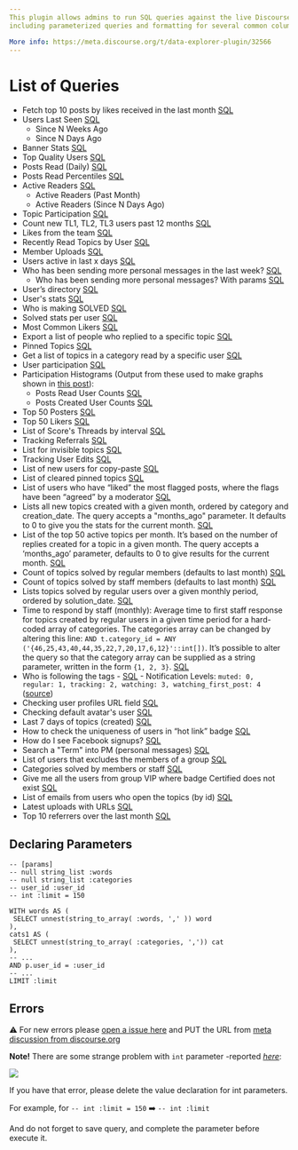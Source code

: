 ```yaml
---
This plugin allows admins to run SQL queries against the live Discourse database, 
including parameterized queries and formatting for several common column types.

More info: https://meta.discourse.org/t/data-explorer-plugin/32566
---
```


# List of Queries

* Fetch top 10 posts by likes received in the last month [SQL](https://github.com/SidVal/discourse-data-explorer/blob/queries/queries/top-posts-by-likes.sql)
* Users Last Seen [SQL](https://github.com/SidVal/discourse-data-explorer/blob/queries/queries/users-last-seen.sql)
  + Since N Weeks Ago
  + Since N Days Ago
* Banner Stats [SQL](https://github.com/SidVal/discourse-data-explorer/blob/queries/queries/banner-stats.sql)
* Top Quality Users [SQL](https://github.com/SidVal/discourse-data-explorer/blob/queries/queries/top-quality-users.sql)
* Posts Read (Daily) [SQL](https://github.com/SidVal/discourse-data-explorer/blob/queries/queries/posts-read-daily.sql)
* Posts Read Percentiles [SQL](https://github.com/SidVal/discourse-data-explorer/blob/queries/queries/posts-read-percentiles.sql)
* Active Readers [SQL](https://github.com/SidVal/discourse-data-explorer/blob/queries/queries/active-readers.sql)
  + Active Readers (Past Month)
  + Active Readers (Since N Days Ago)
* Topic Participation [SQL](https://github.com/SidVal/discourse-data-explorer/blob/queries/queries/topic-participation.sql)
* Count new TL1, TL2, TL3 users past 12 months [SQL](https://github.com/SidVal/discourse-data-explorer/blob/queries/queries/new-users-tl.sql)
* Likes from the team [SQL](https://github.com/SidVal/discourse-data-explorer/blob/queries/queries/likes-from-the-team.sql)
* Recently Read Topics by User [SQL](https://github.com/SidVal/discourse-data-explorer/blob/queries/queries/recently-read-topics.sql)
* Member Uploads [SQL](https://github.com/SidVal/discourse-data-explorer/blob/queries/queries/member-uploads.sql)
* Users active in last x days [SQL](https://github.com/SidVal/discourse-data-explorer/blob/queries/queries/users-active.sql)
* Who has been sending more personal messages in the last week? [SQL](https://github.com/SidVal/discourse-data-explorer/blob/queries/queries/user-most-pm-last-w.sql)
   * Who has been sending more personal messages? With params [SQL](https://github.com/SidVal/discourse-data-explorer/blob/queries/queries/user-most-pm.sql)
* User’s directory [SQL](https://github.com/SidVal/discourse-data-explorer/blob/queries/queries/user-directory.sql)
* User's stats [SQL](https://github.com/SidVal/discourse-data-explorer/blob/queries/queries/user-stats.sql)
* Who is making SOLVED [SQL](https://github.com/SidVal/discourse-data-explorer/blob/queries/queries/who-is-marking-solved.sql)
* Solved stats per user [SQL](https://github.com/SidVal/discourse-data-explorer/blob/queries/queries/solved-stats-per-user.sql)
* Most Common Likers [SQL](https://github.com/SidVal/discourse-data-explorer/blob/queries/queries/most-common-likers.sql)
* Export a list of people who replied to a specific topic [SQL](https://github.com/SidVal/discourse-data-explorer/blob/queries/queries/list-users-who-replied-topic.sql)
* Pinned Topics [SQL](https://github.com/SidVal/discourse-data-explorer/blob/queries/queries/pinned-topics.sql)
* Get a list of topics in a category read by a specific user [SQL](https://github.com/SidVal/discourse-data-explorer/blob/queries/queries/topics-in-a-category-read-by-user.sql)
* User participation [SQL](https://github.com/SidVal/discourse-data-explorer/blob/queries/queries/user-participation.sql)
* Participation Histograms (Output from these used to make graphs shown in [this post](https://meta.discourse.org/t/67134/14?u=sidv)): 
  * Posts Read User Counts [SQL](https://github.com/SidVal/discourse-data-explorer/blob/queries/queries/posts-read-user-counts.sql)
  * Posts Created User Counts [SQL](https://github.com/SidVal/discourse-data-explorer/blob/queries/queries/posts-created-user-counts.sql)
* Top 50 Posters [SQL](https://github.com/SidVal/discourse-data-explorer/blob/queries/queries/top-50-posters.sql)
* Top 50 Likers [SQL](https://github.com/SidVal/discourse-data-explorer/blob/queries/queries/top-50-likers.sql)
* List of Score's Threads by interval [SQL](https://github.com/SidVal/discourse-data-explorer/blob/queries/queries/score-threads.sql)
* Tracking Referrals [SQL](https://github.com/SidVal/discourse-data-explorer/blob/queries/queries/tracking-referrals.sql)
* List for invisible topics [SQL](https://github.com/SidVal/discourse-data-explorer/blob/queries/queries/unlisted-topics.sql)
* Tracking User Edits [SQL](https://github.com/SidVal/discourse-data-explorer/blob/queries/queries/tracking-user-edits.sql)
* List of new users for copy-paste [SQL](https://github.com/SidVal/discourse-data-explorer/blob/queries/queries/mentions-for-copy-paste.sql)
* List of cleared pinned topics [SQL](https://github.com/SidVal/discourse-data-explorer/blob/queries/queries/cleared-pinned-topics.sql)
* List of users who have “liked” the most flagged posts, where the flags have been “agreed” by a moderator [SQL](https://github.com/SidVal/discourse-data-explorer/blob/queries/queries/identify-likers-flagged-posts.sql)
* Lists all new topics created with a given month, ordered by category and creation_date. The query accepts a "months_ago" parameter. It defaults to 0 to give you the stats for the current month. [SQL](https://github.com/SidVal/discourse-data-explorer/blob/queries/queries/new-topics-by-category-date.sql)
* List of the top 50 active topics per month. It’s based on the number of replies created for a topic in a given month. The query accepts a ‘months_ago’ parameter, defaults to 0 to give results for the current month. [SQL](https://github.com/SidVal/discourse-data-explorer/blob/queries/queries/top-50-active-topics.sql)
* Count of topics solved by regular members (defaults to last month) [SQL](https://github.com/SidVal/discourse-data-explorer/blob/queries/queries/count-topics-solved.sql)
* Count of topics solved by staff members (defaults to last month) [SQL](https://github.com/SidVal/discourse-data-explorer/blob/queries/queries/count-topics-solved-staff.sql)
* Lists topics solved by regular users over a given monthly period, ordered by solution_date. [SQL](https://github.com/SidVal/discourse-data-explorer/blob/queries/queries/lists-topics-solved-date.sql)
* Time to respond by staff (monthly): Average time to first staff response for topics created by regular users in a given time period for a hard-coded array of categories. The categories array can be changed by altering this line: `AND t.category_id = ANY ('{46,25,43,40,44,35,22,7,20,17,6,12}'::int[])`. It’s possible to alter the query so that the category array can be supplied as a string parameter, written in the form `{1, 2, 3}`. [SQL](https://github.com/SidVal/discourse-data-explorer/blob/queries/queries/time-respond-staff.sql)
* Who is following the tags - [SQL](https://github.com/SidVal/discourse-data-explorer/blob/queries/queries/who-following-tags.sql) - Notification Levels: `muted: 0, regular: 1, tracking: 2, watching: 3, watching_first_post: 4` ([source](https://github.com/discourse/discourse/blob/master/lib/notification_levels.rb#L3-L7)) 
* Checking user profiles URL field [SQL](https://github.com/SidVal/discourse-data-explorer/blob/queries/queries/check-url-user-profile.sql)
* Checking default avatar's user  [SQL](https://github.com/SidVal/discourse-data-explorer/blob/queries/queries/check-avatar-user-profile.sql)
* Last 7 days of topics (created) [SQL](https://github.com/SidVal/discourse-data-explorer/blob/queries/queries/list-topics-week.sql)
* How to check the uniqueness of users in “hot link” badge [SQL](https://github.com/SidVal/discourse-data-explorer/blob/queries/queries/hot-link.sql)
* How do I see Facebook signups? [SQL](https://github.com/SidVal/discourse-data-explorer/blob/queries/queries/facebook-signups.sql)
* Search a "Term" into PM (personal messages) [SQL](https://github.com/SidVal/discourse-data-explorer/blob/queries/queries/search-term-pm.sql)
* List of users that excludes the members of a group [SQL](https://github.com/SidVal/discourse-data-explorer/blob/queries/queries/excludes-members-group.sql)
* Categories solved by members or staff [SQL](https://github.com/SidVal/discourse-data-explorer/blob/queries/queries/categories-solved-by.sql)
* Give me all the users from group VIP where badge Certified does not exist [SQL](https://github.com/SidVal/discourse-data-explorer/blob/queries/queries/users-from-group-without-badge.sql)
* List of emails from users who open the topics (by id) [SQL](https://github.com/SidVal/discourse-data-explorer/blob/queries/queries/emails-users-by-topic)
* Latest uploads with URLs [SQL](https://github.com/SidVal/discourse-data-explorer/blob/queries/queries/uploads-urls.sql)
* Top 10 referrers over the last month [SQL](https://github.com/SidVal/discourse-data-explorer/blob/queries/queries/top-10-referrers.sql)

<!---
* [SQL]()
* [SQL]()
* [SQL]()
* [SQL]()
* [SQL]()
* [SQL]()
* [SQL]()
* [SQL]()
* [SQL]()
-->

## Declaring Parameters

```
-- [params]
-- null string_list :words
-- null string_list :categories
-- user_id :user_id
-- int :limit = 150

WITH words AS (
 SELECT unnest(string_to_array( :words, ',' )) word
),
cats1 AS (
 SELECT unnest(string_to_array( :categories, ',')) cat
),
-- ...
AND p.user_id = :user_id
-- ...
LIMIT :limit
```

## Errors
:warning: For new errors please [open a issue here](https://github.com/SidVal/discourse-data-explorer/issues) and PUT the URL from [meta discussion from discourse.org](https://meta.discourse.org)

**Note!** There are some strange problem with `int` parameter -reported _[here](https://meta.discourse.org/t/strange-problem-with-data-explorer/57751?u=sidv)_:

[![](https://meta-s3-cdn.global.ssl.fastly.net/original/3X/8/9/890aed880946c4bdb02f7af0f585dea8c6e6aa86.png)](https://meta.discourse.org/t/strange-problem-with-data-explorer/57751?u=sidv)

If you have that error, please delete the value declaration for int parameters.

For example, for 
`-- int :limit = 150` :arrow_right: `-- int :limit` 

And do not forget to save query, and complete the parameter before execute it.

